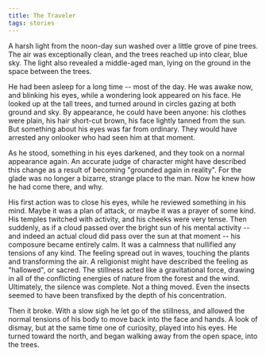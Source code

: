 ```yaml
---
title: The Traveler
tags: stories
---
```


A harsh light from the noon-day sun washed over a little grove of pine
trees.  The air was exceptionally clean, and the trees reached up into
clear, blue sky.  The light also revealed a middle-aged man, lying on
the ground in the space between the trees.

He had been asleep for a long time -- most of the day.  He was awake
now, and blinking his eyes, while a wondering look appeared on his face.
He looked up at the tall trees, and turned around in circles gazing at
both ground and sky.  By appearance, he could have been anyone: his
clothes were plain, his hair short-cut brown, his face lightly tanned
from the sun.  But something about his eyes was far from ordinary.  They
would have arrested any onlooker who had seen him at that moment.

As he stood, something in his eyes darkened, and they took on a normal
appearance again.  An accurate judge of character might have described
this change as a result of becoming "grounded again in reality".  For
the glade was no longer a bizarre, strange place to the man.  Now he
knew how he had come there, and why.

His first action was to close his eyes, while he reviewed something in
his mind.  Maybe it was a plan of attack, or maybe it was a prayer of
some kind.  His temples twitched with activity, and his cheeks were very
tense.  Then suddenly, as if a cloud passed over the bright sun of his
mental activity -- and indeed an actual cloud did pass over the sun at
that moment -- his composure became entirely calm.  It was a calmness
that nullified any tensions of any kind.  The feeling spread out in
waves, touching the plants and transforming the air.  A religionist
might have described the feeling as "hallowed", or sacred.  The
stillness acted like a gravitational force, drawing in all of the
conflicting energies of nature from the forest and the wind.
Ultimately, the silence was complete.  Not a thing moved.  Even the
insects seemed to have been transfixed by the depth of his
concentration.

Then it broke.  With a slow sigh he let go of the stillness, and allowed
the normal tensions of his body to move back into the face and hands.  A
look of dismay, but at the same time one of curiosity, played into his
eyes.  He turned toward the north, and began walking away from the open
space, into the trees.


